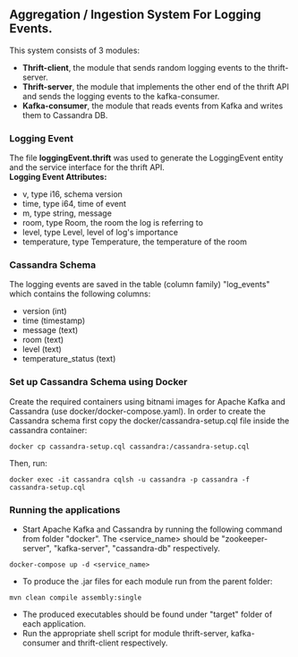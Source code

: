 ## Aggregation / Ingestion System For Logging Events.
This system consists of 3 modules:
- <b>Thrift-client</b>, the module that sends random logging events to the thrift-server.
- <b>Thrift-server</b>, the module that implements the other end of the thrift API and sends the logging events to the kafka-consumer.
- <b>Kafka-consumer</b>, the module that reads events from Kafka and writes them to Cassandra DB.

### Logging Event
The file <b>loggingEvent.thrift</b> was used to generate the LoggingEvent entity and the service interface for the thrift API. \
<b>Logging Event Attributes:</b>
- v, type i16, schema version
- time, type i64, time of event
- m, type string, message
- room, type Room, the room the log is referring to
- level, type Level, level of log's importance 
- temperature, type Temperature, the temperature of the room

### Cassandra Schema
The logging events are saved in the table (column family) "log_events"
which contains the following columns:
- version (int)
- time (timestamp)
- message (text)
- room (text)
- level (text)
- temperature_status (text)

### Set up Cassandra Schema using Docker 
Create the required containers using bitnami images for Apache Kafka and Cassandra (use docker/docker-compose.yaml).
In order to create the Cassandra schema first copy the docker/cassandra-setup.cql file inside the cassandra container:
```
docker cp cassandra-setup.cql cassandra:/cassandra-setup.cql
```
Then, run:
```
docker exec -it cassandra cqlsh -u cassandra -p cassandra -f cassandra-setup.cql
```

### Running the applications
- Start Apache Kafka and Cassandra by running the following command from folder "docker". The <service_name> should be "zookeeper-server", "kafka-server", "cassandra-db" respectively.
```
docker-compose up -d <service_name>
```
- To produce the .jar files for each module run from the parent folder:
```
mvn clean compile assembly:single
```
- The produced executables should be found under "target" folder of each application.
- Run the appropriate shell script for module thrift-server, kafka-consumer and thrift-client respectively.
    
